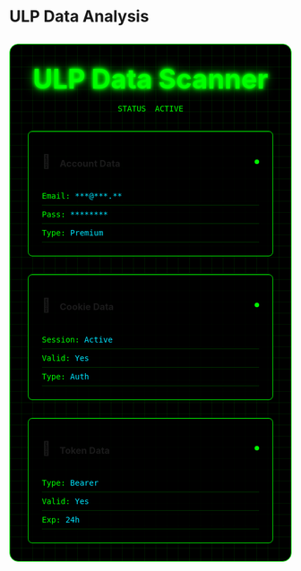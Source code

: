 # ULP Data Analysis

<div class="cyber-container">
  <div class="matrix-bg"></div>
  <div class="cyber-header">
    <h1 class="neon-text">ULP Data Scanner</h1>
    <div class="status-line">
      <span class="label">STATUS</span>
      <span class="value">ACTIVE</span>
    </div>
  </div>

  <div class="data-grid">
    <div class="data-card">
      <div class="card-header">
        <div class="icon">🔐</div>
        <h3>Account Data</h3>
        <div class="status-indicator"></div>
      </div>
      <div class="data-preview">
        <div class="data-line">Email: <span class="highlight">***@***.**</span></div>
        <div class="data-line">Pass: <span class="highlight">********</span></div>
        <div class="data-line">Type: <span class="highlight">Premium</span></div>
      </div>
      <div class="scan-line"></div>
    </div>
    <div class="data-card">
      <div class="card-header">
        <div class="icon">🍪</div>
        <h3>Cookie Data</h3>
        <div class="status-indicator"></div>
      </div>
      <div class="data-preview">
        <div class="data-line">Session: <span class="highlight">Active</span></div>
        <div class="data-line">Valid: <span class="highlight">Yes</span></div>
        <div class="data-line">Type: <span class="highlight">Auth</span></div>
      </div>
      <div class="scan-line"></div>
    </div>
    <div class="data-card">
      <div class="card-header">
        <div class="icon">🔑</div>
        <h3>Token Data</h3>
        <div class="status-indicator"></div>
      </div>
      <div class="data-preview">
        <div class="data-line">Type: <span class="highlight">Bearer</span></div>
        <div class="data-line">Valid: <span class="highlight">Yes</span></div>
        <div class="data-line">Exp: <span class="highlight">24h</span></div>
      </div>
      <div class="scan-line"></div>
    </div>
  </div>
</div>

<style>
.cyber-container {
  background: #000;
  border-radius: 1rem;
  padding: 2rem;
  margin: 2rem 0;
  position: relative;
  overflow: hidden;
  border: 1px solid #00ff00;
}

.matrix-bg {
  position: absolute;
  top: 0;
  left: 0;
  right: 0;
  bottom: 0;
  background: 
    linear-gradient(90deg, rgba(0, 255, 0, 0.1) 1px, transparent 1px),
    linear-gradient(rgba(0, 255, 0, 0.1) 1px, transparent 1px);
  background-size: 20px 20px;
  animation: matrixScroll 20s linear infinite;
  pointer-events: none;
}

.cyber-header {
  position: relative;
  text-align: center;
  margin-bottom: 2rem;
}

.neon-text {
  font-size: 3rem;
  color: #00ff00;
  text-shadow: 
    0 0 5px #00ff00,
    0 0 10px #00ff00,
    0 0 20px #00ff00;
  margin: 0;
}

.status-line {
  display: flex;
  justify-content: center;
  gap: 1rem;
  margin-top: 1rem;
  font-family: monospace;
  color: #00ff00;
}

.data-grid {
  display: grid;
  grid-template-columns: repeat(auto-fit, minmax(300px, 1fr));
  gap: 2rem;
  position: relative;
  z-index: 1;
}

.data-card {
  background: rgba(0, 0, 0, 0.8);
  border: 1px solid #00ff00;
  border-radius: 0.5rem;
  padding: 1.5rem;
  cursor: pointer;
  position: relative;
  overflow: hidden;
  transition: all 0.3s ease;
}

.data-card:hover {
  transform: translateY(-5px);
  box-shadow: 0 0 20px rgba(0, 255, 0, 0.3);
}

.card-header {
  display: flex;
  align-items: center;
  gap: 1rem;
  margin-bottom: 1rem;
}

.icon {
  font-size: 1.5rem;
}

.status-indicator {
  width: 8px;
  height: 8px;
  background: #00ff00;
  border-radius: 50%;
  margin-left: auto;
  animation: pulse 2s infinite;
}

.data-preview {
  font-family: monospace;
  color: #00ff00;
}

.data-line {
  padding: 0.5rem 0;
  border-bottom: 1px solid rgba(0, 255, 0, 0.2);
}

.highlight {
  color: #00e5ff;
}

.scan-line {
  position: absolute;
  top: 0;
  left: 0;
  width: 100%;
  height: 2px;
  background: #00ff00;
  animation: scan 2s linear infinite;
}

@keyframes matrixScroll {
  0% { transform: translate(0, 0); }
  100% { transform: translate(20px, 20px); }
}

@keyframes pulse {
  0% { opacity: 1; }
  50% { opacity: 0.3; }
  100% { opacity: 1; }
}

@keyframes scan {
  0% { transform: translateY(-100%); }
  100% { transform: translateY(300%); }
}
</style>